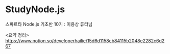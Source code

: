 # StudyNode.js
스파르타 Node.js 기초반 10기 : 이용상 튜터님 

<요약 정리> 
https://www.notion.so/developerhailie/15d6d1158cb84115b2048e2282c6d267
